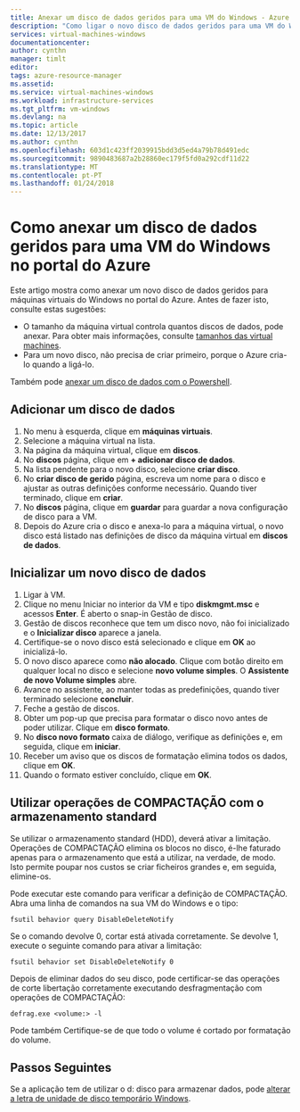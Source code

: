 ```yaml
---
title: Anexar um disco de dados geridos para uma VM do Windows - Azure | Microsoft Docs
description: "Como ligar o novo disco de dados geridos para uma VM do Windows no portal do Azure utilizando o modelo de implementação Resource Manager."
services: virtual-machines-windows
documentationcenter: 
author: cynthn
manager: timlt
editor: 
tags: azure-resource-manager
ms.assetid: 
ms.service: virtual-machines-windows
ms.workload: infrastructure-services
ms.tgt_pltfrm: vm-windows
ms.devlang: na
ms.topic: article
ms.date: 12/13/2017
ms.author: cynthn
ms.openlocfilehash: 603d1c423ff2039915bdd3d5ed4a79b78d491edc
ms.sourcegitcommit: 9890483687a2b28860ec179f5fd0a292cdf11d22
ms.translationtype: MT
ms.contentlocale: pt-PT
ms.lasthandoff: 01/24/2018
---
```

# <a name="how-to-attach-a-managed-data-disk-to-a-windows-vm-in-the-azure-portal"></a>Como anexar um disco de dados geridos para uma VM do Windows no portal do Azure

Este artigo mostra como anexar um novo disco de dados geridos para máquinas virtuais do Windows no portal do Azure. Antes de fazer isto, consulte estas sugestões:

* O tamanho da máquina virtual controla quantos discos de dados, pode anexar. Para obter mais informações, consulte [tamanhos das virtual machines](sizes.md).
* Para um novo disco, não precisa de criar primeiro, porque o Azure cria-lo quando a ligá-lo.

Também pode [anexar um disco de dados com o Powershell](attach-disk-ps.md).



## <a name="add-a-data-disk"></a>Adicionar um disco de dados
1. No menu à esquerda, clique em **máquinas virtuais**.
2. Selecione a máquina virtual na lista.
3. Na página da máquina virtual, clique em **discos**.
4. No **discos** página, clique em **+ adicionar disco de dados**.
5. Na lista pendente para o novo disco, selecione **criar disco**.
6. No **criar disco de gerido** página, escreva um nome para o disco e ajustar as outras definições conforme necessário. Quando tiver terminado, clique em **criar**.
7. No **discos** página, clique em **guardar** para guardar a nova configuração de disco para a VM.
6. Depois do Azure cria o disco e anexa-lo para a máquina virtual, o novo disco está listado nas definições de disco da máquina virtual em **discos de dados**.


## <a name="initialize-a-new-data-disk"></a>Inicializar um novo disco de dados

1. Ligar à VM.
1. Clique no menu Iniciar no interior da VM e tipo **diskmgmt.msc** e acessos **Enter**. É aberto o snap-in Gestão de disco.
2. Gestão de discos reconhece que tem um disco novo, não foi inicializado e o **Inicializar disco** aparece a janela.
3. Certifique-se o novo disco está selecionado e clique em **OK** ao inicializá-lo.
4. O novo disco aparece como **não alocado**. Clique com botão direito em qualquer local no disco e selecione **novo volume simples**. O **Assistente de novo Volume simples** abre.
5. Avance no assistente, ao manter todas as predefinições, quando tiver terminado selecione **concluir**.
6. Feche a gestão de discos.
7. Obter um pop-up que precisa para formatar o disco novo antes de poder utilizar. Clique em **disco formato**.
8. No **disco novo formato** caixa de diálogo, verifique as definições e, em seguida, clique em **iniciar**.
9. Receber um aviso que os discos de formatação elimina todos os dados, clique em **OK**.
10. Quando o formato estiver concluído, clique em **OK**.

## <a name="use-trim-with-standard-storage"></a>Utilizar operações de COMPACTAÇÃO com o armazenamento standard

Se utilizar o armazenamento standard (HDD), deverá ativar a limitação. Operações de COMPACTAÇÃO elimina os blocos no disco, é-lhe faturado apenas para o armazenamento que está a utilizar, na verdade, de modo. Isto permite poupar nos custos se criar ficheiros grandes e, em seguida, elimine-os. 

Pode executar este comando para verificar a definição de COMPACTAÇÃO. Abra uma linha de comandos na sua VM do Windows e o tipo:

```
fsutil behavior query DisableDeleteNotify
```

Se o comando devolve 0, cortar está ativada corretamente. Se devolve 1, execute o seguinte comando para ativar a limitação:
```
fsutil behavior set DisableDeleteNotify 0
```

Depois de eliminar dados do seu disco, pode certificar-se das operações de corte libertação corretamente executando desfragmentação com operações de COMPACTAÇÃO:

```
defrag.exe <volume:> -l
```

Pode também Certifique-se de que todo o volume é cortado por formatação do volume.

## <a name="next-steps"></a>Passos Seguintes
Se a aplicação tem de utilizar o d: disco para armazenar dados, pode [alterar a letra de unidade de disco temporário Windows](change-drive-letter.md?toc=%2fazure%2fvirtual-machines%2fwindows%2fclassic%2ftoc.json).
